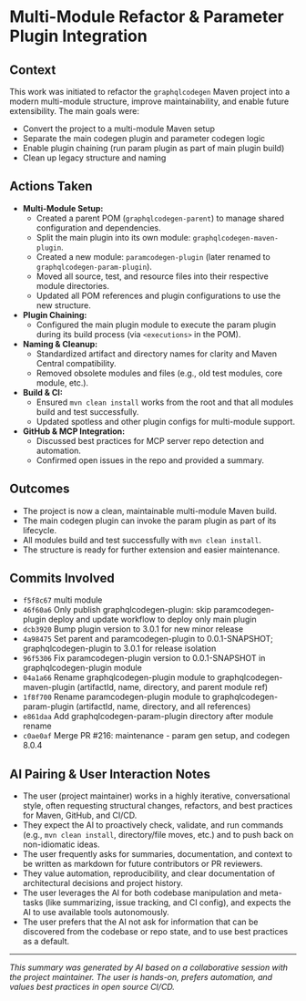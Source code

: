 # Multi-Module Refactor & Parameter Plugin Integration

## Context
This work was initiated to refactor the `graphqlcodegen` Maven project into a modern multi-module structure, improve maintainability, and enable future extensibility. The main goals were:
- Convert the project to a multi-module Maven setup
- Separate the main codegen plugin and parameter codegen logic
- Enable plugin chaining (run param plugin as part of main plugin build)
- Clean up legacy structure and naming

## Actions Taken
- **Multi-Module Setup:**
  - Created a parent POM (`graphqlcodegen-parent`) to manage shared configuration and dependencies.
  - Split the main plugin into its own module: `graphqlcodegen-maven-plugin`.
  - Created a new module: `paramcodegen-plugin` (later renamed to `graphqlcodegen-param-plugin`).
  - Moved all source, test, and resource files into their respective module directories.
  - Updated all POM references and plugin configurations to use the new structure.
- **Plugin Chaining:**
  - Configured the main plugin module to execute the param plugin during its build process (via `<executions>` in the POM).
- **Naming & Cleanup:**
  - Standardized artifact and directory names for clarity and Maven Central compatibility.
  - Removed obsolete modules and files (e.g., old test modules, core module, etc.).
- **Build & CI:**
  - Ensured `mvn clean install` works from the root and that all modules build and test successfully.
  - Updated spotless and other plugin configs for multi-module support.
- **GitHub & MCP Integration:**
  - Discussed best practices for MCP server repo detection and automation.
  - Confirmed open issues in the repo and provided a summary.

## Outcomes
- The project is now a clean, maintainable multi-module Maven build.
- The main codegen plugin can invoke the param plugin as part of its lifecycle.
- All modules build and test successfully with `mvn clean install`.
- The structure is ready for further extension and easier maintenance.

## Commits Involved
- `f5f8c67` multi module
- `46f60a6` Only publish graphqlcodegen-plugin: skip paramcodegen-plugin deploy and update workflow to deploy only main plugin
- `dcb3920` Bump plugin version to 3.0.1 for new minor release
- `4a98475` Set parent and paramcodegen-plugin to 0.0.1-SNAPSHOT; graphqlcodegen-plugin to 3.0.1 for release isolation
- `96f5306` Fix paramcodegen-plugin <plugin> version to 0.0.1-SNAPSHOT in graphqlcodegen-plugin module
- `04a1a66` Rename graphqlcodegen-plugin module to graphqlcodegen-maven-plugin (artifactId, name, directory, and parent module ref)
- `1f8f700` Rename paramcodegen-plugin module to graphqlcodegen-param-plugin (artifactId, name, directory, and all references)
- `e861daa` Add graphqlcodegen-param-plugin directory after module rename
- `c0ae0af` Merge PR #216: maintenance - param gen setup, and codegen 8.0.4

## AI Pairing & User Interaction Notes
- The user (project maintainer) works in a highly iterative, conversational style, often requesting structural changes, refactors, and best practices for Maven, GitHub, and CI/CD.
- They expect the AI to proactively check, validate, and run commands (e.g., `mvn clean install`, directory/file moves, etc.) and to push back on non-idiomatic ideas.
- The user frequently asks for summaries, documentation, and context to be written as markdown for future contributors or PR reviewers.
- They value automation, reproducibility, and clear documentation of architectural decisions and project history.
- The user leverages the AI for both codebase manipulation and meta-tasks (like summarizing, issue tracking, and CI config), and expects the AI to use available tools autonomously.
- The user prefers that the AI not ask for information that can be discovered from the codebase or repo state, and to use best practices as a default. 

---

*This summary was generated by AI based on a collaborative session with the project maintainer. The user is hands-on, prefers automation, and values best practices in open source CI/CD.* 